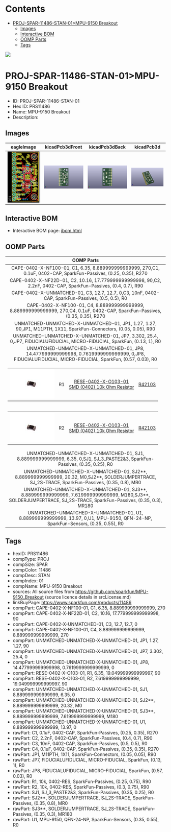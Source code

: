 



Contents
========

* [PROJ-SPAR-11486-STAN-01>MPU-9150 Breakout](#proj-spar-11486-stan-01mpu-9150-breakout)
	* [Images](#images)
	* [Interactive BOM](#interactive-bom)
	* [OOMP Parts](#oomp-parts)
	* [Tags](#tags)
  
![][im]
# PROJ-SPAR-11486-STAN-01>MPU-9150 Breakout

- ID: PROJ-SPAR-11486-STAN-01
- Hex ID: PRS11486
- Name: MPU-9150 Breakout
- Description: 

## Images
  
  

|eagleImage|kicadPcb3dFront|kicadPcb3dBack|kicadPcb3d|
| :---: | :---: | :---: | :---: |
|[![eagleImage](eagleImage_140.png)](eagleImage_600.png)|[![kicadPcb3dFront](kicadPcb3dFront_140.png)](kicadPcb3dFront_600.png)|[![kicadPcb3dBack](kicadPcb3dBack_140.png)](kicadPcb3dBack_600.png)|[![kicadPcb3d](kicadPcb3d_140.png)](kicadPcb3d_600.png)|

## Interactive BOM

- Interactive BOM page: [ibom.html](kicad/bom/ibom.html)

## OOMP Parts
  

|OOMP Parts|
| :---: |
|CAPE-0402-X-NF100-01, C1, 6.35, 8.889999999999999, 270,C1, 0.1uF, 0402-CAP, SparkFun-Passives, (0.25, 0.35), R270|
|CAPE-0402-X-NF22D-01, C2, 10.16, 17.779999999999998, 90,C2, 2.2nF, 0402-CAP, SparkFun-Passives, (0.4, 0.7), R90|
|CAPE-0402-X-UNMATCHED-01, C3, 12.7, 12.7, 0,C3, 10nF, 0402-CAP, SparkFun-Passives, (0.5, 0.5), R0|
|CAPE-0402-X-NF100-01, C4, 8.889999999999999, 8.889999999999999, 270,C4, 0.1uF, 0402-CAP, SparkFun-Passives, (0.35, 0.35), R270|
|UNMATCHED-UNMATCHED-X-UNMATCHED-01, JP1, 1.27, 1.27, 90,JP1, M11PTH, 1X11, SparkFun-Connectors, (0.05, 0.05), R90|
|UNMATCHED-UNMATCHED-X-UNMATCHED-01, JP7, 3.302, 25.4, 0,JP7, FIDUCIALUFIDUCIAL, MICRO-FIDUCIAL, SparkFun, (0.13, 1), R0|
|UNMATCHED-UNMATCHED-X-UNMATCHED-01, JP8, 14.477999999999998, 0.7619999999999999, 0,JP8, FIDUCIALUFIDUCIAL, MICRO-FIDUCIAL, SparkFun, (0.57, 0.03), R0|
|<table><tr><td>![RESE-0402-X-O103-01](https://raw.githubusercontent.com/oomlout/oomlout_OOMP_parts/main/RESE-0402-X-O103-01/image_140.jpg)</td><td> R1</td><td>[RESE-0402-X-O103-01<br>SMD (0402) 10k Ohm Resistor](https://github.com/oomlout/oomlout_OOMP_parts/tree/main/RESE-0402-X-O103-01/)</td><td>[R42103](https://github.com/oomlout/oomlout_OOMP_parts/tree/main/RESE-0402-X-O103-01/)</td></tr></table>|
|<table><tr><td>![RESE-0402-X-O103-01](https://raw.githubusercontent.com/oomlout/oomlout_OOMP_parts/main/RESE-0402-X-O103-01/image_140.jpg)</td><td> R2</td><td>[RESE-0402-X-O103-01<br>SMD (0402) 10k Ohm Resistor](https://github.com/oomlout/oomlout_OOMP_parts/tree/main/RESE-0402-X-O103-01/)</td><td>[R42103](https://github.com/oomlout/oomlout_OOMP_parts/tree/main/RESE-0402-X-O103-01/)</td></tr></table>|
|UNMATCHED-UNMATCHED-X-UNMATCHED-01, SJ1, 8.889999999999999, 6.35, 0,SJ1, SJ_3_PASTE2&3, SparkFun-Passives, (0.35, 0.25), R0|
|UNMATCHED-UNMATCHED-X-UNMATCHED-01, SJ2**, 8.889999999999999, 20.32, M0,SJ2**, SOLDERJUMPERTRACE, SJ_2S-TRACE, SparkFun-Passives, (0.35, 0.8), MR0|
|UNMATCHED-UNMATCHED-X-UNMATCHED-01, SJ3**, 8.889999999999999, 7.619999999999999, M180,SJ3**, SOLDERJUMPERTRACE, SJ_2S-TRACE, SparkFun-Passives, (0.35, 0.3), MR180|
|UNMATCHED-UNMATCHED-X-UNMATCHED-01, U1, 8.889999999999999, 13.97, 0,U1, MPU-9150, QFN-24-NP, SparkFun-Sensors, (0.35, 0.55), R0|

## Tags

- hexID: PRS11486
- oompType: PROJ
- oompSize: SPAR
- oompColor: 11486
- oompDesc: STAN
- oompIndex: 01
- oompName: MPU-9150 Breakout
- sources: All source files from https://github.com/sparkfun/MPU-9150_Breakout (source licence details in srcLicense.md)
- linkBuyPage: https://www.sparkfun.com/products/11486
- oompPart: CAPE-0402-X-NF100-01, C1, 6.35, 8.889999999999999, 270
- oompPart: CAPE-0402-X-NF22D-01, C2, 10.16, 17.779999999999998, 90
- oompPart: CAPE-0402-X-UNMATCHED-01, C3, 12.7, 12.7, 0
- oompPart: CAPE-0402-X-NF100-01, C4, 8.889999999999999, 8.889999999999999, 270
- oompPart: UNMATCHED-UNMATCHED-X-UNMATCHED-01, JP1, 1.27, 1.27, 90
- oompPart: UNMATCHED-UNMATCHED-X-UNMATCHED-01, JP7, 3.302, 25.4, 0
- oompPart: UNMATCHED-UNMATCHED-X-UNMATCHED-01, JP8, 14.477999999999998, 0.7619999999999999, 0
- oompPart: RESE-0402-X-O103-01, R1, 6.35, 19.049999999999997, 90
- oompPart: RESE-0402-X-O103-01, R2, 7.619999999999999, 19.049999999999997, 90
- oompPart: UNMATCHED-UNMATCHED-X-UNMATCHED-01, SJ1, 8.889999999999999, 6.35, 0
- oompPart: UNMATCHED-UNMATCHED-X-UNMATCHED-01, SJ2**, 8.889999999999999, 20.32, M0
- oompPart: UNMATCHED-UNMATCHED-X-UNMATCHED-01, SJ3**, 8.889999999999999, 7.619999999999999, M180
- oompPart: UNMATCHED-UNMATCHED-X-UNMATCHED-01, U1, 8.889999999999999, 13.97, 0
- rawPart: C1, 0.1uF, 0402-CAP, SparkFun-Passives, (0.25, 0.35), R270
- rawPart: C2, 2.2nF, 0402-CAP, SparkFun-Passives, (0.4, 0.7), R90
- rawPart: C3, 10nF, 0402-CAP, SparkFun-Passives, (0.5, 0.5), R0
- rawPart: C4, 0.1uF, 0402-CAP, SparkFun-Passives, (0.35, 0.35), R270
- rawPart: JP1, M11PTH, 1X11, SparkFun-Connectors, (0.05, 0.05), R90
- rawPart: JP7, FIDUCIALUFIDUCIAL, MICRO-FIDUCIAL, SparkFun, (0.13, 1), R0
- rawPart: JP8, FIDUCIALUFIDUCIAL, MICRO-FIDUCIAL, SparkFun, (0.57, 0.03), R0
- rawPart: R1, 10k, 0402-RES, SparkFun-Passives, (0.25, 0.75), R90
- rawPart: R2, 10k, 0402-RES, SparkFun-Passives, (0.3, 0.75), R90
- rawPart: SJ1, SJ_3_PASTE2&3, SparkFun-Passives, (0.35, 0.25), R0
- rawPart: SJ2**, SOLDERJUMPERTRACE, SJ_2S-TRACE, SparkFun-Passives, (0.35, 0.8), MR0
- rawPart: SJ3**, SOLDERJUMPERTRACE, SJ_2S-TRACE, SparkFun-Passives, (0.35, 0.3), MR180
- rawPart: U1, MPU-9150, QFN-24-NP, SparkFun-Sensors, (0.35, 0.55), R0



[im]: kicadPcb3d_450.png
